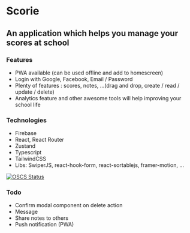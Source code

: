 # Scorie

## An application which helps you manage your scores at school

### Features

-   PWA available (can be used offline and add to homescreen)
-   Login with Google, Facebook, Email / Password
-   Plenty of features : scores, notes, ...(drag and drop, create / read / update / delete)
-   Analytics feature and other awesome tools will help improving your school life

### Technologies

-   Firebase
-   React, React Router
-   Zustand
-   Typescript
-   TailwindCSS
-   Libs: SwiperJS, react-hook-form, react-sortablejs, framer-motion, ...

[![OSCS Status](https://www.oscs1024.com/platform/badge/yuran1811/Scorie.svg?size=small)](https://www.oscs1024.com/project/yuran1811/Scorie?ref=badge_small)

### Todo

-   Confirm modal component on delete action
-   Message
-   Share notes to others
-   Push notification (PWA)
